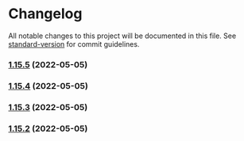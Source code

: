 # Changelog

All notable changes to this project will be documented in this file. See [standard-version](https://github.com/conventional-changelog/standard-version) for commit guidelines.

### [1.15.5](https://github.com/Acoercode/java-api-contacts/compare/v1.15.4...v1.15.5) (2022-05-05)

### [1.15.4](https://github.com/Acoercode/java-api-contacts/compare/v1.15.0...v1.15.4) (2022-05-05)

### [1.15.3](https://github.com/Acoercode/java-api-contacts/compare/v1.15.0...v1.15.3) (2022-05-05)

### [1.15.2](https://github.com/Acoercode/java-api-contacts/compare/v1.15.0...v1.15.2) (2022-05-05)
